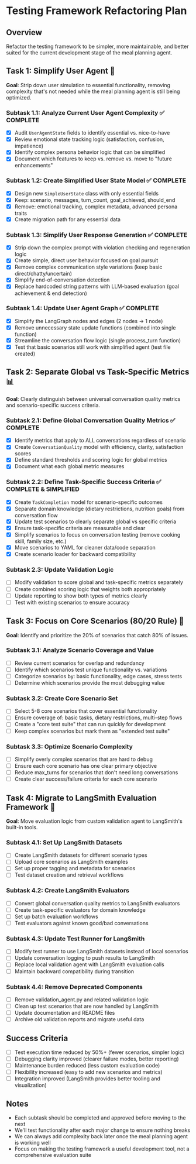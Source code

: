 # Testing Framework Refactoring Plan

## Overview
Refactor the testing framework to be simpler, more maintainable, and better suited for the current development stage of the meal planning agent.

## Task 1: Simplify User Agent 🎯
**Goal**: Strip down user simulation to essential functionality, removing complexity that's not needed while the meal planning agent is still being optimized.

### Subtask 1.1: Analyze Current User Agent Complexity ✅ COMPLETE
- [x] Audit `UserAgentState` fields to identify essential vs. nice-to-have
- [x] Review emotional state tracking logic (satisfaction, confusion, impatience)
- [x] Identify complex persona behavior logic that can be simplified
- [x] Document which features to keep vs. remove vs. move to "future enhancements"

### Subtask 1.2: Create Simplified User State Model ✅ COMPLETE
- [x] Design new `SimpleUserState` class with only essential fields
- [x] Keep: scenario, messages, turn_count, goal_achieved, should_end
- [x] Remove: emotional tracking, complex metadata, advanced persona traits
- [x] Create migration path for any essential data

### Subtask 1.3: Simplify User Response Generation ✅ COMPLETE
- [x] Strip down the complex prompt with violation checking and regeneration logic
- [x] Create simple, direct user behavior focused on goal pursuit
- [x] Remove complex communication style variations (keep basic direct/chatty/uncertain)
- [x] Simplify end-of-conversation detection
- [x] Replace hardcoded string patterns with LLM-based evaluation (goal achievement & end detection)

### Subtask 1.4: Update User Agent Graph ✅ COMPLETE
- [x] Simplify the LangGraph nodes and edges (2 nodes → 1 node)
- [x] Remove unnecessary state update functions (combined into single function)
- [x] Streamline the conversation flow logic (single process_turn function)
- [x] Test that basic scenarios still work with simplified agent (test file created)

## Task 2: Separate Global vs Task-Specific Metrics 📊
**Goal**: Clearly distinguish between universal conversation quality metrics and scenario-specific success criteria.

### Subtask 2.1: Define Global Conversation Quality Metrics ✅ COMPLETE
- [x] Identify metrics that apply to ALL conversations regardless of scenario
- [x] Create `ConversationQuality` model with efficiency, clarity, satisfaction scores
- [x] Define standard thresholds and scoring logic for global metrics
- [x] Document what each global metric measures

### Subtask 2.2: Define Task-Specific Success Criteria ✅ COMPLETE & SIMPLIFIED
- [x] Create `TaskCompletion` model for scenario-specific outcomes
- [x] Separate domain knowledge (dietary restrictions, nutrition goals) from conversation flow
- [x] Update test scenarios to clearly separate global vs specific criteria
- [x] Ensure task-specific criteria are measurable and clear
- [x] Simplify scenarios to focus on conversation testing (remove cooking skill, family size, etc.)
- [x] Move scenarios to YAML for cleaner data/code separation
- [x] Create scenario loader for backward compatibility

### Subtask 2.3: Update Validation Logic
- [ ] Modify validation to score global and task-specific metrics separately
- [ ] Create combined scoring logic that weights both appropriately
- [ ] Update reporting to show both types of metrics clearly
- [ ] Test with existing scenarios to ensure accuracy

## Task 3: Focus on Core Scenarios (80/20 Rule) 🎯
**Goal**: Identify and prioritize the 20% of scenarios that catch 80% of issues.

### Subtask 3.1: Analyze Scenario Coverage and Value
- [ ] Review current scenarios for overlap and redundancy
- [ ] Identify which scenarios test unique functionality vs. variations
- [ ] Categorize scenarios by: basic functionality, edge cases, stress tests
- [ ] Determine which scenarios provide the most debugging value

### Subtask 3.2: Create Core Scenario Set
- [ ] Select 5-8 core scenarios that cover essential functionality
- [ ] Ensure coverage of: basic tasks, dietary restrictions, multi-step flows
- [ ] Create a "core test suite" that can run quickly for development
- [ ] Keep complex scenarios but mark them as "extended test suite"

### Subtask 3.3: Optimize Scenario Complexity
- [ ] Simplify overly complex scenarios that are hard to debug
- [ ] Ensure each core scenario has one clear primary objective
- [ ] Reduce max_turns for scenarios that don't need long conversations
- [ ] Create clear success/failure criteria for each core scenario

## Task 4: Migrate to LangSmith Evaluation Framework 🔄
**Goal**: Move evaluation logic from custom validation agent to LangSmith's built-in tools.

### Subtask 4.1: Set Up LangSmith Datasets
- [ ] Create LangSmith datasets for different scenario types
- [ ] Upload core scenarios as LangSmith examples
- [ ] Set up proper tagging and metadata for scenarios
- [ ] Test dataset creation and retrieval workflows

### Subtask 4.2: Create LangSmith Evaluators
- [ ] Convert global conversation quality metrics to LangSmith evaluators
- [ ] Create task-specific evaluators for domain knowledge
- [ ] Set up batch evaluation workflows
- [ ] Test evaluators against known good/bad conversations

### Subtask 4.3: Update Test Runner for LangSmith
- [ ] Modify test runner to use LangSmith datasets instead of local scenarios
- [ ] Update conversation logging to push results to LangSmith
- [ ] Replace local validation agent with LangSmith evaluation calls
- [ ] Maintain backward compatibility during transition

### Subtask 4.4: Remove Deprecated Components
- [ ] Remove validation_agent.py and related validation logic
- [ ] Clean up test scenarios that are now handled by LangSmith
- [ ] Update documentation and README files
- [ ] Archive old validation reports and migrate useful data

## Success Criteria
- [ ] Test execution time reduced by 50%+ (fewer scenarios, simpler logic)
- [ ] Debugging clarity improved (clearer failure modes, better reporting)
- [ ] Maintenance burden reduced (less custom evaluation code)
- [ ] Flexibility increased (easy to add new scenarios and metrics)
- [ ] Integration improved (LangSmith provides better tooling and visualization)

## Notes
- Each subtask should be completed and approved before moving to the next
- We'll test functionality after each major change to ensure nothing breaks
- We can always add complexity back later once the meal planning agent is working well
- Focus on making the testing framework a useful development tool, not a comprehensive evaluation suite 